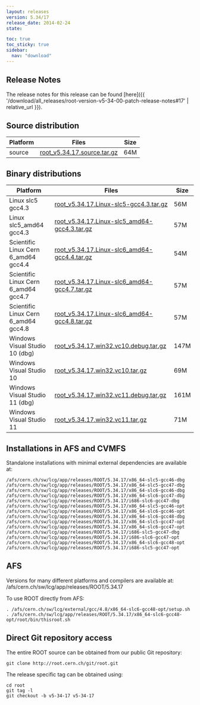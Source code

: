 ```yaml
---
layout: releases
version: 5.34/17
release_date: 2014-02-24
state:

toc: true
toc_sticky: true
sidebar:
  nav: "download"
---
```



## Release Notes

The release notes for this release can be found [here]({{ '/download/all_releases/root-version-v5-34-00-patch-release-notes#17' | relative_url }}).

## Source distribution

| Platform       | Files | Size |
|-----------|-------|-----|
| source | [root_v5.34.17.source.tar.gz](https://root.cern.ch/download/root_v5.34.17.source.tar.gz) |  64M |


## Binary distributions

| Platform       | Files | Size |
|-----------|-------|-----|
| Linux slc5 gcc4.3 | [root_v5.34.17.Linux-slc5-gcc4.3.tar.gz](https://root.cern.ch/download/root_v5.34.17.Linux-slc5-gcc4.3.tar.gz) |  56M |
| Linux slc5_amd64 gcc4.3 | [root_v5.34.17.Linux-slc5_amd64-gcc4.3.tar.gz](https://root.cern.ch/download/root_v5.34.17.Linux-slc5_amd64-gcc4.3.tar.gz) |  57M |
| Scientific Linux Cern 6_amd64 gcc4.4 | [root_v5.34.17.Linux-slc6_amd64-gcc4.4.tar.gz](https://root.cern.ch/download/root_v5.34.17.Linux-slc6_amd64-gcc4.4.tar.gz) |  54M |
| Scientific Linux Cern 6_amd64 gcc4.7 | [root_v5.34.17.Linux-slc6_amd64-gcc4.7.tar.gz](https://root.cern.ch/download/root_v5.34.17.Linux-slc6_amd64-gcc4.7.tar.gz) |  57M |
| Scientific Linux Cern 6_amd64 gcc4.8 | [root_v5.34.17.Linux-slc6_amd64-gcc4.8.tar.gz](https://root.cern.ch/download/root_v5.34.17.Linux-slc6_amd64-gcc4.8.tar.gz) |  57M |
| Windows Visual Studio 10 (dbg) | [root_v5.34.17.win32.vc10.debug.tar.gz](https://root.cern.ch/download/root_v5.34.17.win32.vc10.debug.tar.gz) | 147M |
| Windows Visual Studio 10 | [root_v5.34.17.win32.vc10.tar.gz](https://root.cern.ch/download/root_v5.34.17.win32.vc10.tar.gz) |  69M |
| Windows Visual Studio 11 (dbg) | [root_v5.34.17.win32.vc11.debug.tar.gz](https://root.cern.ch/download/root_v5.34.17.win32.vc11.debug.tar.gz) | 161M |
| Windows Visual Studio 11 | [root_v5.34.17.win32.vc11.tar.gz](https://root.cern.ch/download/root_v5.34.17.win32.vc11.tar.gz) |  71M |



## Installations in AFS and CVMFS
Standalone installations with minimal external dependencies are available at:
~~~
/afs/cern.ch/sw/lcg/app/releases/ROOT/5.34.17/x86_64-slc5-gcc46-dbg
/afs/cern.ch/sw/lcg/app/releases/ROOT/5.34.17/x86_64-slc5-gcc47-dbg
/afs/cern.ch/sw/lcg/app/releases/ROOT/5.34.17/x86_64-slc6-gcc46-dbg
/afs/cern.ch/sw/lcg/app/releases/ROOT/5.34.17/x86_64-slc6-gcc47-dbg
/afs/cern.ch/sw/lcg/app/releases/ROOT/5.34.17/i686-slc6-gcc47-dbg
/afs/cern.ch/sw/lcg/app/releases/ROOT/5.34.17/x86_64-slc5-gcc46-opt
/afs/cern.ch/sw/lcg/app/releases/ROOT/5.34.17/x86_64-slc6-gcc46-opt
/afs/cern.ch/sw/lcg/app/releases/ROOT/5.34.17/x86_64-slc6-gcc48-dbg
/afs/cern.ch/sw/lcg/app/releases/ROOT/5.34.17/x86_64-slc5-gcc47-opt
/afs/cern.ch/sw/lcg/app/releases/ROOT/5.34.17/x86_64-slc6-gcc47-opt
/afs/cern.ch/sw/lcg/app/releases/ROOT/5.34.17/i686-slc5-gcc47-dbg
/afs/cern.ch/sw/lcg/app/releases/ROOT/5.34.17/i686-slc6-gcc47-opt
/afs/cern.ch/sw/lcg/app/releases/ROOT/5.34.17/x86_64-slc6-gcc48-opt
/afs/cern.ch/sw/lcg/app/releases/ROOT/5.34.17/i686-slc5-gcc47-opt
~~~

## AFS
Versions for many different platforms and compilers are available at:
/afs/cern.ch/sw/lcg/app/releases/ROOT/5.34.17

To use ROOT directly from AFS:
~~~
. /afs/cern.ch/sw/lcg/external/gcc/4.8/x86_64-slc6-gcc48-opt/setup.sh
. /afs/cern.ch/sw/lcg/app/releases/ROOT/5.34.17/x86_64-slc6-gcc48-opt/root/bin/thisroot.sh
~~~

## Direct Git repository access
The entire ROOT source can be obtained from our public Git repository:

~~~
git clone http://root.cern.ch/git/root.git
~~~
The release specific tag can be obtained using:
~~~
cd root
git tag -l
git checkout -b v5-34-17 v5-34-17
~~~
